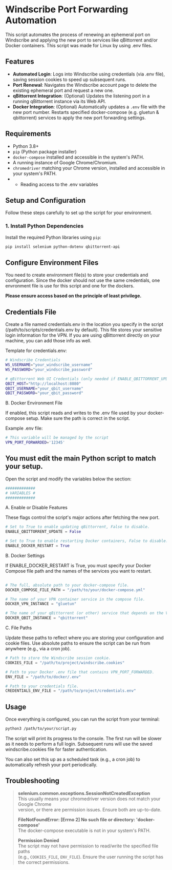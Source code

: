 # Windscribe Port Forwarding Automation

This script automates the process of renewing an ephemeral port on Windscribe and applying the new port to services like qBittorrent and/or Docker containers. This script was made for Linux by using .env files.

## Features

-   **Automated Login**: Logs into Windscribe using credentials (via .env file), saving session cookies to speed up subsequent runs.
-   **Port Renewal**: Navigates the Windscribe account page to delete the existing ephemeral port and request a new one.
-   **qBittorrent Integration**: (Optional) Updates the listening port in a running qBittorrent instance via its Web API.
-   **Docker Integration**: (Optional) Automatically updates a `.env` file with the new port number. Restarts specified docker-compose (e.g. gluetun & qbittorrent) services to apply the new port forwarding settings.

## Requirements

-   Python 3.8+
-   `pip` (Python package installer)
-   `docker-compose` installed and accessible in the system's PATH.
-   A running instance of Google Chrome/Chromium.
-   `chromedriver` matching your Chrome version, installed and accessible in your system's PATH.
-   - Reading access to the .env variables

## Setup and Configuration

Follow these steps carefully to set up the script for your environment.

### 1. Install Python Dependencies

Install the required Python libraries using `pip`:

```bash
pip install selenium python-dotenv qbittorrent-api
```


## Configure Environment Files

You need to create environment file(s) to store your credentials and configuration. Since the docker should not use the same credentials, one envronment file is use for this script and one for the dockers.

**Please ensure access based on the principle of least privilege.**


## Credentials File

Create a file named credentials.env in the location you specify in the script (/path/to/scripts/credentials.env by default). This file stores your sensitive login information for the VPN. If you are using qBittorrent directly on your machine, you can add those info as well.

Template for credentials.env:

```bash
# Windscribe Credentials
WS_USERNAME="your_windscribe_username"
WS_PASSWORD="your_windscribe_password"

# qBittorrent Web UI Credentials (only needed if ENABLE_QBITTORRENT_UPDATE is True)
QBIT_HOST="http://localhost:8080"
QBIT_USERNAME="your_qbit_username"
QBIT_PASSWORD="your_qbit_password"
```

B. Docker Environment File

If enabled, this script reads and writes to the .env file used by your docker-compose setup. Make sure the path is correct in the script.

Example .env file:

```bash
# This variable will be managed by the script
VPN_PORT_FORWARDED='12345'
```

## You must edit the main Python script to match your setup.
Open the script and modify the variables below the section:
```python
#############
# VARIABLES #
#############
```

A. Enable or Disable Features

These flags control the script's major actions after fetching the new port.

```python
# Set to True to enable updating qBittorrent, False to disable.
ENABLE_QBITTORRENT_UPDATE = False

# Set to True to enable restarting Docker containers, False to disable.
ENABLE_DOCKER_RESTART = True
```
    
B. Docker Settings

If ENABLE_DOCKER_RESTART is True, you must specify your Docker Compose file path and the names of the services you want to restart.
```python
      
# The full, absolute path to your docker-compose file.
DOCKER_COMPOSE_FILE_PATH = "/path/to/your/docker-compose.yml"

# The name of your VPN container service in the compose file.
DOCKER_VPN_INSTANCE = "gluetun"

# The name of your qBittorrent (or other) service that depends on the VPN.
DOCKER_QBIT_INSTANCE = "qbittorrent"
```

C. File Paths

Update these paths to reflect where you are storing your configuration and cookie files. Use absolute paths to ensure the script can be run from anywhere (e.g., via a cron job).
```python      
# Path to store the Windscribe session cookie.
COOKIES_FILE = "/path/to/project/windscribe.cookies"

# Path to your Docker .env file that contains VPN_PORT_FORWARDED.
ENV_FILE = "/path/to/docker/.env"

# Path to your credentials file.
CREDENTIALS_ENV_FILE = "/path/to/project/credentials.env"
```

## Usage

Once everything is configured, you can run the script from your terminal:
```bash      
python3 /path/to/your/script.py
```


The script will print its progress to the console. The first run will be slower as it needs to perform a full login. Subsequent runs will use the saved windscribe.cookies file for faster authentication.

You can also set this up as a scheduled task (e.g., a cron job) to automatically refresh your port periodically.

## Troubleshooting

> **selenium.common.exceptions.SessionNotCreatedException**  
> This usually means your chromedriver version does not match your Google Chrome  
> version, or there are permission issues. Ensure both are up-to-date.  
>
> **FileNotFoundError: [Errno 2] No such file or directory: 'docker-compose'**  
> The docker-compose executable is not in your system's PATH.  
>
> **Permission Denied**  
> The script may not have permission to read/write the specified file paths  
> (e.g., `COOKIES_FILE`, `ENV_FILE`). Ensure the user running the script has  
> the correct permissions.


